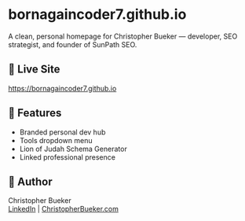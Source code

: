 # bornagaincoder7.github.io

A clean, personal homepage for Christopher Bueker — developer, SEO strategist, and founder of SunPath SEO.

## 🔗 Live Site
https://bornagaincoder7.github.io

## 🚀 Features
- Branded personal dev hub
- Tools dropdown menu
- Lion of Judah Schema Generator
- Linked professional presence

## 🙌 Author
Christopher Bueker  
[LinkedIn](https://www.linkedin.com/in/christopherbueker) | [ChristopherBueker.com](https://ChristopherBueker.com)
